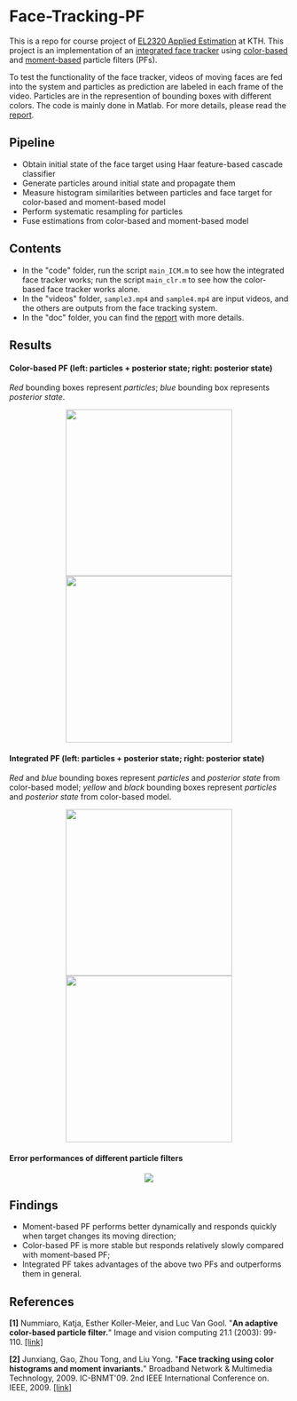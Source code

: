 # Face-Tracking-PF

This is a repo for course project of [EL2320 Applied Estimation](https://www.kth.se/social/course/EL2320/) at KTH. This project is an implementation of an [integrated face tracker](http://ieeexplore.ieee.org/abstract/document/5347867/) using [color-based](http://www.sciencedirect.com/science/article/pii/S0262885602001294) and [moment-based](http://ieeexplore.ieee.org/abstract/document/5347867/) particle filters (PFs). 

To test the functionality of the face tracker, videos of moving faces are fed into the system and particles as prediction are labeled in each frame of the video. Particles are in the represention of bounding boxes with different colors. The code is mainly done in Matlab. For more details, please read the [report](https://github.com/txzhao/Face-Tracking-PF/blob/master/doc/report.pdf).

## Pipeline

- Obtain initial state of the face target using Haar feature-based cascade classifier
- Generate particles around initial state and propagate them
- Measure histogram similarities between particles and face target for color-based and moment-based model
- Perform systematic resampling for particles
- Fuse estimations from color-based and moment-based model

## Contents

- In the "code" folder, run the script ```main_ICM.m``` to see how the integrated face tracker works; run the script ```main_clr.m``` to see how the color-based face tracker works alone.
- In the "videos" folder, ```sample3.mp4``` and ```sample4.mp4``` are input videos, and the others are outputs from the face tracking system.
- In the "doc" folder, you can find the [report](https://github.com/txzhao/Face-Tracking-PF/blob/master/doc/report.pdf) with more details.

## Results

#### Color-based PF (left: particles + posterior state; right: posterior state)

*Red* bounding boxes represent *particles*; *blue* bounding box represents *posterior state*.
<p align="center">
<img src="https://github.com/txzhao/Face-Tracking-PF/blob/master/results/out_fast_particles.gif" width="300"/> <img src="https://github.com/txzhao/Face-Tracking-PF/blob/master/results/out_fast.gif" width="300"/>
</p>

#### Integrated PF (left: particles + posterior state; right: posterior state)

*Red* and *blue* bounding boxes represent *particles* and *posterior state* from color-based model; *yellow* and *black* bounding boxes represent *particles* and *posterior state* from color-based model.
<p align="center">
<img src="https://github.com/txzhao/Face-Tracking-PF/blob/master/results/color-moment_particles.gif" width="300"/> <img src="https://github.com/txzhao/Face-Tracking-PF/blob/master/results/integrated_2.gif" width="300"/>
</p>

#### Error performances of different particle filters

<p align="center">
<img src="https://github.com/txzhao/Face-Tracking-PF/blob/master/results/error.png"/>
</p>

## Findings

- Moment-based PF performs better dynamically and responds quickly when target changes its moving direction;
- Color-based PF is more stable but responds relatively slowly compared with moment-based PF;
- Integrated PF takes advantages of the above two PFs and outperforms them in general.

## References

**[1]** Nummiaro, Katja, Esther Koller-Meier, and Luc Van Gool. "**An adaptive color-based particle filter.**" Image and vision computing 21.1 (2003): 99-110. [[link]](http://www.sciencedirect.com/science/article/pii/S0262885602001294)

**[2]** Junxiang, Gao, Zhou Tong, and Liu Yong. "**Face tracking using color histograms and moment invariants.**" Broadband Network & Multimedia Technology, 2009. IC-BNMT'09. 2nd IEEE International Conference on. IEEE, 2009. [[link]](http://ieeexplore.ieee.org/abstract/document/5347867/)

